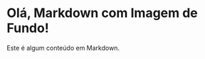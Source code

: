 <!DOCTYPE html>
<html>
<head>
  <style>
    body {
      background-image: url("background.png");
      background-size: cover;
      background-repeat: no-repeat;
    }
  </style>
</head>
<body>
  <h1>Olá, Markdown com Imagem de Fundo!</h1>
  <p>Este é algum conteúdo em Markdown.</p>
</body>
</html>